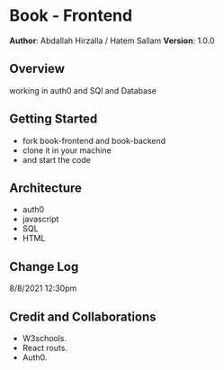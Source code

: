# Book - Frontend



**Author**: Abdallah Hirzalla / Hatem Sallam
**Version**: 1.0.0 

## Overview


working in auth0 and  SQl and Database

## Getting Started

- fork book-frontend and book-backend
- clone it in your machine
- and start the code 

## Architecture

- auth0
- javascript 
- SQL
- HTML

## Change Log
 
 8/8/2021 12:30pm

## Credit and Collaborations
- W3schools.
- React routs.
- Auth0.